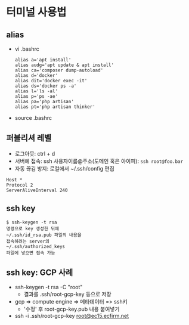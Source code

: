 # 터미널 사용법


## alias
* vi .bashrc
  ```
  alias a='apt install'
  alias audg='apt update & apt install'
  alias ca='composer dump-autoload'
  alias d='docker'
  alias dit='docker exec -it'
  alias ds='docker ps -a'
  alias l='ls -al'
  alias p='ps -ae'
  alias pa='php artisan'
  alias pt='php artisan thinker'
  ```
* source .bashrc


## 퍼블리셔 레벨
* 로그아웃: ctrl + d
* 서버에 접속: ssh 사용자이름@주소(도메인 혹은 아이피): ``` ssh root@foo.bar ```
* 자동 끊김 방지: 로컬에서 ~/.ssh/config 편집
```
Host *
Protocol 2
ServerAliveInterval 240
```

## ssh key
```
$ ssh-keygen -t rsa
명령으로 key 생성한 뒤에
~/.ssh/id_rsa.pub 파일의 내용을
접속하려는 server의
~/.ssh/authorized_keys
파일에 넣으면 접속 가능
```

## ssh key: GCP 사례
* ssh-keygen -t rsa -C "root"
	* 결과를 .ssh/root-gcp-key 등으로 저장
* gcp => compute engine => 메타데이터 => ssh키
	* '수정' 후 root-gcp-key.pub 내용 붙여넣기
* ssh -i .ssh/root-gcp-key root@ec15.ecfirm.net
